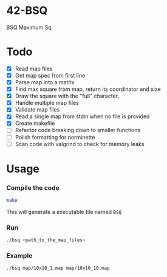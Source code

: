 # 42-BSQ
BSQ Maximum Sq


# Todo
- [x] Read map files
- [x] Get map spec from first line
- [x] Parse map into a matrix
- [x] Find max square from map, return its coordinator and size
- [x] Draw the square with the "full" character.
- [x] Handle multiple map files
- [x] Validate map files
- [x] Read a single map from stdin when no file is provided
- [x] Create makefile
- [ ] Refactor code breaking down to smaller functions
- [ ] Polish formatting for norminette
- [ ] Scan code with valgrind to check for memory leaks

# Usage
### Compile the code
```sh
make
```
This will generate a executable file named `BSQ`

### Run
```sh
./bsq <path_to_the_map_files>
```
### Example
```sh
./bsq map/10x10_1.map map/10x10_10.map
```
